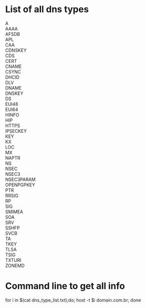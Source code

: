 # List of all dns types

A <br />
AAAA <br />
AFSDB <br />
APL <br />
CAA <br />
CDNSKEY <br />
CDS <br />
CERT <br />
CNAME <br />
CSYNC <br />
DHCID <br />
DLV <br />
DNAME <br />
DNSKEY <br />
DS <br />
EUI48 <br />
EUI64 <br />
HINFO <br />
HIP <br />
HTTPS <br />
IPSECKEY <br />
KEY <br />
KX <br />
LOC <br />
MX <br />
NAPTR <br />
NS <br />
NSEC <br />
NSEC3 <br />
NSEC3PARAM <br />
OPENPGPKEY <br />
PTR <br />
RRSIG <br />
RP <br />
SIG <br />
SMIMEA <br />
SOA <br />
SRV <br />
SSHFP <br />
SVCB <br />
TA <br />
TKEY <br />
TLSA <br />
TSIG <br />
TXTURI <br />
ZONEMD <br />

# Command line to get all info
for i in $(cat dns_type_list.txt);do; host -t $i domain.com.br; done
